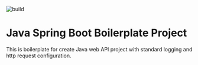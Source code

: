 ![build](https://github.com/leknarm/java-spring-web-boilerplate/actions/workflows/maven/badge.svg)

# Java Spring Boot Boilerplate Project
This is boilerplate for create Java web API project with standard logging and http request configuration.

